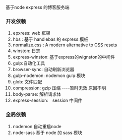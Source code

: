 基于node express 的博客服务端

### 开发依赖
1. epxress: web 框架
2. hbs : 基于 handlebas 的 express 模板
3. normalize.css : A modern alternative to CSS resets
4. winston: 日志
5. express-winston: 基于express的wignston的中间件
6. gulp:自动化工具
7. browser-sync: 自动刷新浏览器
8. gulp-nodemon: nodemon gulp 模块
9. glob: 文件匹配
10. compression: gzip 压缩 ----暂时无效 原因不明
11. body-parse: 解析请求体
12. express-session:　session 中间件

### 全局依赖
1. nodemon 自动重启node
2. node-sass 基于 node 的 sass 模块
